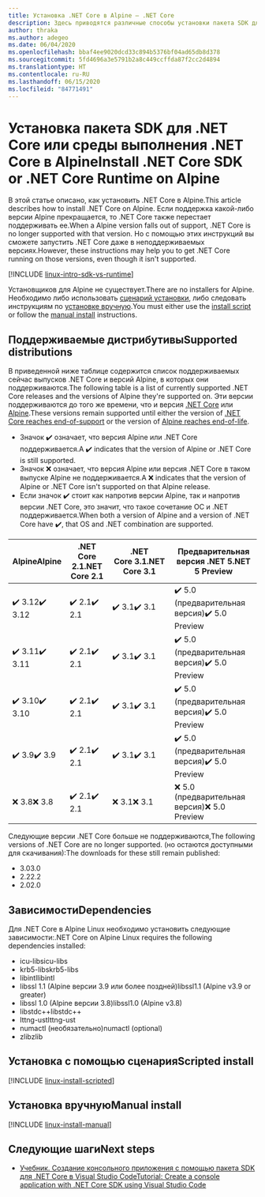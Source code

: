 ```yaml
---
title: Установка .NET Core в Alpine — .NET Core
description: Здесь приводятся различные способы установки пакета SDK для .NET Core и среды выполнения .NET Core в Alpine.
author: thraka
ms.author: adegeo
ms.date: 06/04/2020
ms.openlocfilehash: bbaf4ee9020dcd33c894b5376bf04ad65db8d378
ms.sourcegitcommit: 5fd4696a3e5791b2a8c449ccffda87f2cc2d4894
ms.translationtype: HT
ms.contentlocale: ru-RU
ms.lasthandoff: 06/15/2020
ms.locfileid: "84771491"
---
```

# <a name="install-net-core-sdk-or-net-core-runtime-on-alpine"></a><span data-ttu-id="2622b-103">Установка пакета SDK для .NET Core или среды выполнения .NET Core в Alpine</span><span class="sxs-lookup"><span data-stu-id="2622b-103">Install .NET Core SDK or .NET Core Runtime on Alpine</span></span>

<span data-ttu-id="2622b-104">В этой статье описано, как установить .NET Core в Alpine.</span><span class="sxs-lookup"><span data-stu-id="2622b-104">This article describes how to install .NET Core on Alpine.</span></span> <span data-ttu-id="2622b-105">Если поддержка какой-либо версии Alpine прекращается, то .NET Core также перестает поддерживать ее.</span><span class="sxs-lookup"><span data-stu-id="2622b-105">When a Alpine version falls out of support, .NET Core is no longer supported with that version.</span></span> <span data-ttu-id="2622b-106">Но с помощью этих инструкций вы сможете запустить .NET Core даже в неподдерживаемых версиях.</span><span class="sxs-lookup"><span data-stu-id="2622b-106">However, these instructions may help you to get .NET Core running on those versions, even though it isn't supported.</span></span>

[!INCLUDE [linux-intro-sdk-vs-runtime](includes/linux-intro-sdk-vs-runtime.md)]

<span data-ttu-id="2622b-107">Установщиков для Alpine не существует.</span><span class="sxs-lookup"><span data-stu-id="2622b-107">There are no installers for Alpine.</span></span> <span data-ttu-id="2622b-108">Необходимо либо использовать [сценарий установки](#scripted-install), либо следовать инструкциям по [установке вручную](#manual-install).</span><span class="sxs-lookup"><span data-stu-id="2622b-108">You must either use the [install script](#scripted-install) or follow the [manual install](#manual-install) instructions.</span></span>

## <a name="supported-distributions"></a><span data-ttu-id="2622b-109">Поддерживаемые дистрибутивы</span><span class="sxs-lookup"><span data-stu-id="2622b-109">Supported distributions</span></span>

<span data-ttu-id="2622b-110">В приведенной ниже таблице содержится список поддерживаемых сейчас выпусков .NET Core и версий Alpine, в которых они поддерживаются.</span><span class="sxs-lookup"><span data-stu-id="2622b-110">The following table is a list of currently supported .NET Core releases and the versions of Alpine they're supported on.</span></span> <span data-ttu-id="2622b-111">Эти версии поддерживаются до того же времени, что и версия [.NET Core](https://dotnet.microsoft.com/platform/support/policy/dotnet-core) или [Alpine](https://wiki.alpinelinux.org/wiki/Alpine_Linux:Releases).</span><span class="sxs-lookup"><span data-stu-id="2622b-111">These versions remain supported until either the version of [.NET Core reaches end-of-support](https://dotnet.microsoft.com/platform/support/policy/dotnet-core) or the version of [Alpine reaches end-of-life](https://wiki.alpinelinux.org/wiki/Alpine_Linux:Releases).</span></span>

- <span data-ttu-id="2622b-112">Значок ✔️ означает, что версия Alpine или .NET Core поддерживается.</span><span class="sxs-lookup"><span data-stu-id="2622b-112">A ✔️ indicates that the version of Alpine or .NET Core is still supported.</span></span>
- <span data-ttu-id="2622b-113">Значок ❌ означает, что версия Alpine или версия .NET Core в таком выпуске Alpine не поддерживается.</span><span class="sxs-lookup"><span data-stu-id="2622b-113">A ❌ indicates that the version of Alpine or .NET Core isn't supported on that Alpine release.</span></span>
- <span data-ttu-id="2622b-114">Если значок ✔️ стоит как напротив версии Alpine, так и напротив версии .NET Core, это значит, что такое сочетание ОС и .NET поддерживается.</span><span class="sxs-lookup"><span data-stu-id="2622b-114">When both a version of Alpine and a version of .NET Core have ✔️, that OS and .NET combination are supported.</span></span>

| <span data-ttu-id="2622b-115">Alpine</span><span class="sxs-lookup"><span data-stu-id="2622b-115">Alpine</span></span>                   | <span data-ttu-id="2622b-116">.NET Core 2.1</span><span class="sxs-lookup"><span data-stu-id="2622b-116">.NET Core 2.1</span></span> | <span data-ttu-id="2622b-117">.NET Core 3.1</span><span class="sxs-lookup"><span data-stu-id="2622b-117">.NET Core 3.1</span></span> | <span data-ttu-id="2622b-118">Предварительная версия .NET 5</span><span class="sxs-lookup"><span data-stu-id="2622b-118">.NET 5 Preview</span></span> |
|--------------------------|---------------|---------------|----------------|
| <span data-ttu-id="2622b-119">✔️ 3.12</span><span class="sxs-lookup"><span data-stu-id="2622b-119">✔️ 3.12</span></span>  | <span data-ttu-id="2622b-120">✔️ 2.1</span><span class="sxs-lookup"><span data-stu-id="2622b-120">✔️ 2.1</span></span>        | <span data-ttu-id="2622b-121">✔️ 3.1</span><span class="sxs-lookup"><span data-stu-id="2622b-121">✔️ 3.1</span></span>        | <span data-ttu-id="2622b-122">✔️ 5.0 (предварительная версия)</span><span class="sxs-lookup"><span data-stu-id="2622b-122">✔️ 5.0 Preview</span></span> |
| <span data-ttu-id="2622b-123">✔️ 3.11</span><span class="sxs-lookup"><span data-stu-id="2622b-123">✔️ 3.11</span></span>  | <span data-ttu-id="2622b-124">✔️ 2.1</span><span class="sxs-lookup"><span data-stu-id="2622b-124">✔️ 2.1</span></span>        | <span data-ttu-id="2622b-125">✔️ 3.1</span><span class="sxs-lookup"><span data-stu-id="2622b-125">✔️ 3.1</span></span>        | <span data-ttu-id="2622b-126">✔️ 5.0 (предварительная версия)</span><span class="sxs-lookup"><span data-stu-id="2622b-126">✔️ 5.0 Preview</span></span> |
| <span data-ttu-id="2622b-127">✔️ 3.10</span><span class="sxs-lookup"><span data-stu-id="2622b-127">✔️ 3.10</span></span>  | <span data-ttu-id="2622b-128">✔️ 2.1</span><span class="sxs-lookup"><span data-stu-id="2622b-128">✔️ 2.1</span></span>        | <span data-ttu-id="2622b-129">✔️ 3.1</span><span class="sxs-lookup"><span data-stu-id="2622b-129">✔️ 3.1</span></span>        | <span data-ttu-id="2622b-130">✔️ 5.0 (предварительная версия)</span><span class="sxs-lookup"><span data-stu-id="2622b-130">✔️ 5.0 Preview</span></span> |
| <span data-ttu-id="2622b-131">✔️ 3.9</span><span class="sxs-lookup"><span data-stu-id="2622b-131">✔️ 3.9</span></span>   | <span data-ttu-id="2622b-132">✔️ 2.1</span><span class="sxs-lookup"><span data-stu-id="2622b-132">✔️ 2.1</span></span>        | <span data-ttu-id="2622b-133">✔️ 3.1</span><span class="sxs-lookup"><span data-stu-id="2622b-133">✔️ 3.1</span></span>        | <span data-ttu-id="2622b-134">✔️ 5.0 (предварительная версия)</span><span class="sxs-lookup"><span data-stu-id="2622b-134">✔️ 5.0 Preview</span></span> |
| <span data-ttu-id="2622b-135">❌ 3.8</span><span class="sxs-lookup"><span data-stu-id="2622b-135">❌ 3.8</span></span>   | <span data-ttu-id="2622b-136">✔️ 2.1</span><span class="sxs-lookup"><span data-stu-id="2622b-136">✔️ 2.1</span></span>        | <span data-ttu-id="2622b-137">❌ 3.1</span><span class="sxs-lookup"><span data-stu-id="2622b-137">❌ 3.1</span></span>        | <span data-ttu-id="2622b-138">❌ 5.0 (предварительная версия)</span><span class="sxs-lookup"><span data-stu-id="2622b-138">❌ 5.0 Preview</span></span> |

<span data-ttu-id="2622b-139">Следующие версии .NET Core больше не поддерживаются,</span><span class="sxs-lookup"><span data-stu-id="2622b-139">The following versions of .NET Core are no longer supported.</span></span> <span data-ttu-id="2622b-140">(но остаются доступными для скачивания):</span><span class="sxs-lookup"><span data-stu-id="2622b-140">The downloads for these still remain published:</span></span>

- <span data-ttu-id="2622b-141">3.0</span><span class="sxs-lookup"><span data-stu-id="2622b-141">3.0</span></span>
- <span data-ttu-id="2622b-142">2.2</span><span class="sxs-lookup"><span data-stu-id="2622b-142">2.2</span></span>
- <span data-ttu-id="2622b-143">2.0</span><span class="sxs-lookup"><span data-stu-id="2622b-143">2.0</span></span>

## <a name="dependencies"></a><span data-ttu-id="2622b-144">Зависимости</span><span class="sxs-lookup"><span data-stu-id="2622b-144">Dependencies</span></span>

<span data-ttu-id="2622b-145">Для .NET Core в Alpine Linux необходимо установить следующие зависимости:</span><span class="sxs-lookup"><span data-stu-id="2622b-145">.NET Core on Alpine Linux requires the following dependencies installed:</span></span>

- <span data-ttu-id="2622b-146">icu-libs</span><span class="sxs-lookup"><span data-stu-id="2622b-146">icu-libs</span></span>
- <span data-ttu-id="2622b-147">krb5-libs</span><span class="sxs-lookup"><span data-stu-id="2622b-147">krb5-libs</span></span>
- <span data-ttu-id="2622b-148">libintl</span><span class="sxs-lookup"><span data-stu-id="2622b-148">libintl</span></span>
- <span data-ttu-id="2622b-149">libssl 1.1 (Alpine версии 3.9 или более поздней)</span><span class="sxs-lookup"><span data-stu-id="2622b-149">libssl1.1 (Alpine v3.9 or greater)</span></span>
- <span data-ttu-id="2622b-150">libssl 1.0 (Alpine версии 3.8)</span><span class="sxs-lookup"><span data-stu-id="2622b-150">libssl1.0 (Alpine v3.8)</span></span>
- <span data-ttu-id="2622b-151">libstdc++</span><span class="sxs-lookup"><span data-stu-id="2622b-151">libstdc++</span></span>
- <span data-ttu-id="2622b-152">lttng-ust</span><span class="sxs-lookup"><span data-stu-id="2622b-152">lttng-ust</span></span>
- <span data-ttu-id="2622b-153">numactl (необязательно)</span><span class="sxs-lookup"><span data-stu-id="2622b-153">numactl (optional)</span></span>
- <span data-ttu-id="2622b-154">zlib</span><span class="sxs-lookup"><span data-stu-id="2622b-154">zlib</span></span>

## <a name="scripted-install"></a><span data-ttu-id="2622b-155">Установка с помощью сценария</span><span class="sxs-lookup"><span data-stu-id="2622b-155">Scripted install</span></span>

[!INCLUDE [linux-install-scripted](includes/linux-install-scripted.md)]

## <a name="manual-install"></a><span data-ttu-id="2622b-156">Установка вручную</span><span class="sxs-lookup"><span data-stu-id="2622b-156">Manual install</span></span>

[!INCLUDE [linux-install-manual](includes/linux-install-manual.md)]

## <a name="next-steps"></a><span data-ttu-id="2622b-157">Следующие шаги</span><span class="sxs-lookup"><span data-stu-id="2622b-157">Next steps</span></span>

- [<span data-ttu-id="2622b-158">Учебник. Создание консольного приложения с помощью пакета SDK для .NET Core в Visual Studio Code</span><span class="sxs-lookup"><span data-stu-id="2622b-158">Tutorial: Create a console application with .NET Core SDK using Visual Studio Code</span></span>](../tutorials/with-visual-studio-code.md)
